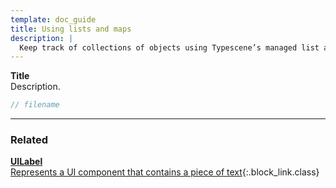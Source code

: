 ```yaml
---
template: doc_guide
title: Using lists and maps
description: |
  Keep track of collections of objects using Typescene’s managed list and map types.
---
```


<section>

**Title**<br>
Description.

</section>

```typescript
// filename
```

---

<footer>

### Related

[**UILabel**<br>Represents a UI component that contains a piece of text](/docs/ref/UILabel){:.block_link.class}

</footer>

